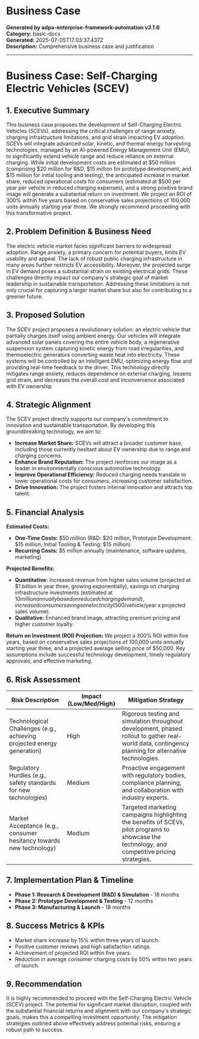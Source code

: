 # Business Case

**Generated by adpa-enterprise-framework-automation v3.1.6**  
**Category:** basic-docs  
**Generated:** 2025-07-05T17:03:37.437Z  
**Description:** Comprehensive business case and justification

---

# Business Case: Self-Charging Electric Vehicles (SCEV)

## 1. Executive Summary

This business case proposes the development of Self-Charging Electric Vehicles (SCEVs), addressing the critical challenges of range anxiety, charging infrastructure limitations, and grid strain impacting EV adoption.  SCEVs will integrate advanced solar, kinetic, and thermal energy harvesting technologies, managed by an AI-powered Energy Management Unit (EMU), to significantly extend vehicle range and reduce reliance on external charging.  While initial development costs are estimated at $50 million (comprising $20 million for R&D, $15 million for prototype development, and $15 million for initial tooling and testing), the anticipated increase in market share, reduced operational costs for consumers (estimated at $500 per year per vehicle in reduced charging expenses), and a strong positive brand image will generate a substantial return on investment. We project an ROI of 300% within five years based on conservative sales projections of 100,000 units annually starting year three. We strongly recommend proceeding with this transformative project.


## 2. Problem Definition & Business Need

The electric vehicle market faces significant barriers to widespread adoption.  Range anxiety, a primary concern for potential buyers, limits EV usability and appeal.  The lack of robust public charging infrastructure in many areas further restricts EV accessibility.  Moreover, the projected surge in EV demand poses a substantial strain on existing electrical grids.  These challenges directly impact our company's strategic goal of market leadership in sustainable transportation.  Addressing these limitations is not only crucial for capturing a larger market share but also for contributing to a greener future.


## 3. Proposed Solution

The SCEV project proposes a revolutionary solution: an electric vehicle that partially charges itself using ambient energy.  Our vehicles will integrate advanced solar panels covering the entire vehicle body, a regenerative suspension system capturing kinetic energy from road irregularities, and thermoelectric generators converting waste heat into electricity. These systems will be controlled by an intelligent EMU, optimizing energy flow and providing real-time feedback to the driver. This technology directly mitigates range anxiety, reduces dependence on external charging, lessens grid strain, and decreases the overall cost and inconvenience associated with EV ownership.


## 4. Strategic Alignment

The SCEV project directly supports our company's commitment to innovation and sustainable transportation.  By developing this groundbreaking technology, we aim to:

*   **Increase Market Share:**  SCEVs will attract a broader customer base, including those currently hesitant about EV ownership due to range and charging concerns.
*   **Enhance Brand Reputation:**  The project reinforces our image as a leader in environmentally conscious automotive technology.
*   **Improve Operational Efficiency:** Reduced charging needs translate to lower operational costs for consumers, increasing customer satisfaction.
*   **Drive Innovation:**  The project fosters internal innovation and attracts top talent.


## 5. Financial Analysis

**Estimated Costs:**

*   **One-Time Costs:** $50 million (R&D: $20 million, Prototype Development: $15 million, Initial Tooling & Testing: $15 million)
*   **Recurring Costs:**  $5 million annually (maintenance, software updates, marketing)

**Projected Benefits:**

*   **Quantitative:** Increased revenue from higher sales volume (projected at $1 billion in year three, growing exponentially), savings on charging infrastructure investments (estimated at $10 million annually based on reduced charging demand),  increased consumer savings on electricity ($500/vehicle/year x projected sales volume).
*   **Qualitative:** Enhanced brand image, attracting premium pricing and higher customer loyalty.

**Return on Investment (ROI) Projection:** We project a 300% ROI within five years, based on conservative sales projections of 100,000 units annually starting year three, and a projected average selling price of $50,000.  Key assumptions include successful technology development, timely regulatory approvals, and effective marketing.


## 6. Risk Assessment

| Risk Description | Impact (Low/Med/High) | Mitigation Strategy |
|---|---|---|
| Technological Challenges (e.g., achieving projected energy generation) | High | Rigorous testing and simulation throughout development, phased rollout to gather real-world data, contingency planning for alternative technologies. |
| Regulatory Hurdles (e.g., safety standards for new technologies) | Medium | Proactive engagement with regulatory bodies, compliance planning, and collaboration with industry experts. |
| Market Acceptance (e.g., consumer hesitancy towards new technology) | Medium | Targeted marketing campaigns highlighting the benefits of SCEVs, pilot programs to showcase the technology, and competitive pricing strategies. |


## 7. Implementation Plan & Timeline

*   **Phase 1: Research & Development (R&D) & Simulation** - 18 months
*   **Phase 2: Prototype Development & Testing** - 12 months
*   **Phase 3: Manufacturing & Launch** - 18 months


## 8. Success Metrics & KPIs

*   Market share increase by 15% within three years of launch.
*   Positive customer reviews and high satisfaction ratings.
*   Achievement of projected ROI within five years.
*   Reduction in average consumer charging costs by 50% within two years of launch.

## 9. Recommendation

It is highly recommended to proceed with the Self-Charging Electric Vehicle (SCEV) project.  The potential for significant market disruption, coupled with the substantial financial returns and alignment with our company's strategic goals, makes this a compelling investment opportunity.  The mitigation strategies outlined above effectively address potential risks, ensuring a robust path to success.
